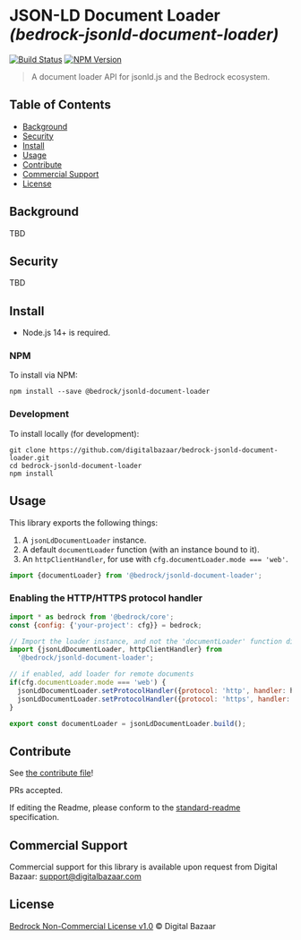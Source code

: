 # JSON-LD Document Loader _(bedrock-jsonld-document-loader)_

[![Build Status](https://img.shields.io/github/workflow/status/digitalbazaar/bedrock-jsonld-document-loader/Node.js%20CI)](https://github.com/digitalbazaar/bedrock-jsonld-document-loader/actions?query=workflow%3A%22Node.js+CI%22)
[![NPM Version](https://img.shields.io/npm/v/bedrock-jsonld-document-loader.svg)](https://npm.im/bedrock-jsonld-document-loader)

> A document loader API for jsonld.js and the Bedrock ecosystem.

## Table of Contents

- [Background](#background)
- [Security](#security)
- [Install](#install)
- [Usage](#usage)
- [Contribute](#contribute)
- [Commercial Support](#commercial-support)
- [License](#license)

## Background

TBD

## Security

TBD

## Install

- Node.js 14+ is required.

### NPM

To install via NPM:

```
npm install --save @bedrock/jsonld-document-loader
```

### Development

To install locally (for development):

```
git clone https://github.com/digitalbazaar/bedrock-jsonld-document-loader.git
cd bedrock-jsonld-document-loader
npm install
```

## Usage

This library exports the following things:

1. A `jsonLdDocumentLoader` instance.
2. A default `documentLoader` function (with an instance bound to it).
3. An `httpClientHandler`, for use with `cfg.documentLoader.mode === 'web'`.

```js
import {documentLoader} from '@bedrock/jsonld-document-loader';
```

### Enabling the HTTP/HTTPS protocol handler

```js
import * as bedrock from '@bedrock/core';
const {config: {'your-project': cfg}} = bedrock;

// Import the loader instance, and not the 'documentLoader' function directly.
import {jsonLdDocumentLoader, httpClientHandler} from
  '@bedrock/jsonld-document-loader';

// if enabled, add loader for remote documents
if(cfg.documentLoader.mode === 'web') {
  jsonLdDocumentLoader.setProtocolHandler({protocol: 'http', handler: httpClientHandler});
  jsonLdDocumentLoader.setProtocolHandler({protocol: 'https', handler: httpClientHandler});
}

export const documentLoader = jsonLdDocumentLoader.build();
```

## Contribute

See [the contribute file](https://github.com/digitalbazaar/bedrock/blob/master/CONTRIBUTING.md)!

PRs accepted.

If editing the Readme, please conform to the
[standard-readme](https://github.com/RichardLitt/standard-readme) specification.

## Commercial Support

Commercial support for this library is available upon request from
Digital Bazaar: support@digitalbazaar.com

## License

[Bedrock Non-Commercial License v1.0](LICENSE.md) © Digital Bazaar
